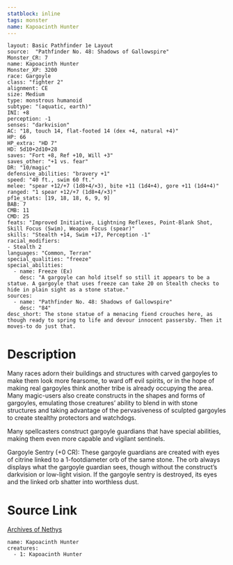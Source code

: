 ```yaml
---
statblock: inline
tags: monster
name: Kapoacinth Hunter
---
```

```statblock
layout: Basic Pathfinder 1e Layout
source:  "Pathfinder No. 48: Shadows of Gallowspire"
Monster_CR: 7
name: Kapoacinth Hunter
Monster_XP: 3200
race: Gargoyle
class: "fighter 2"
alignment: CE
size: Medium
type: monstrous humanoid
subtype: "(aquatic, earth)"
INI: +8
perception: -1
senses: "darkvision"
AC: "18, touch 14, flat-footed 14 (dex +4, natural +4)"
HP: 66
HP_extra: "HD 7"
HD: 5d10+2d10+28
saves: "Fort +8, Ref +10, Will +3"
saves_other: "+1 vs. fear"
DR: "10/magic"
defensive_abilities: "bravery +1"
speed: "40 ft., swim 60 ft."
melee: "spear +12/+7 (1d8+4/×3), bite +11 (1d4+4), gore +11 (1d4+4)"
ranged: "1 spear +12/+7 (1d8+4/×3)"
pf1e_stats: [19, 18, 18, 6, 9, 9]
BAB: 7
CMB: 11
CMD: 25
feats: "Improved Initiative, Lightning Reflexes, Point-Blank Shot, Skill Focus (Swim), Weapon Focus (spear)"
skills: "Stealth +14, Swim +17, Perception -1"
racial_modifiers:
- Stealth 2
languages: "Common, Terran"
special_qualities: "freeze"
special_abilities:
  - name: Freeze (Ex)
    desc: "A gargoyle can hold itself so still it appears to be a statue. A gargoyle that uses freeze can take 20 on Stealth checks to hide in plain sight as a stone statue."
sources:
  - name: "Pathfinder No. 48: Shadows of Gallowspire"
    desc: "84"
desc_short: The stone statue of a menacing fiend crouches here, as though ready to spring to life and devour innocent passersby. Then it moves-to do just that.
```
# Description
Many races adorn their buildings and structures with carved gargoyles to make them look more fearsome, to ward off evil spirits, or in the hope of making real gargoyles think another tribe is already occupying the area. Many magic-users also create constructs in the shapes and forms of gargoyles, emulating those creatures’ ability to blend in with stone structures and taking advantage of the pervasiveness of sculpted gargoyles to create stealthy protectors and watchdogs.

Many spellcasters construct gargoyle guardians that have special abilities, making them even more capable and vigilant sentinels.

Gargoyle Sentry (+0 CR): These gargoyle guardians are created with eyes of citrine linked to a 1-footdiameter orb of the same stone. The orb always displays what the gargoyle guardian sees, though without the construct’s darkvision or low-light vision. If the gargoyle sentry is destroyed, its eyes and the linked orb shatter into worthless dust.
# Source Link
[Archives of Nethys](https://aonprd.com/MonsterDisplay.aspx?ItemName=Kapoacinth%20Hunter)
```encounter-table
name: Kapoacinth Hunter
creatures:
  - 1: Kapoacinth Hunter
```
